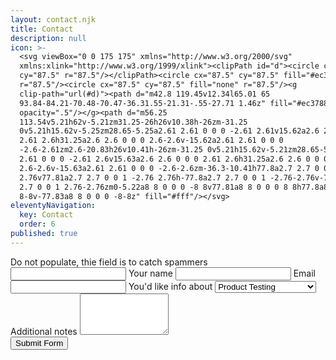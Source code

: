 ```yaml
---
layout: contact.njk
title: Contact
description: null
icon: >-
  <svg viewBox="0 0 175 175" xmlns="http://www.w3.org/2000/svg"
  xmlns:xlink="http://www.w3.org/1999/xlink"><clipPath id="d"><circle cx="87.5"
  cy="87.5" r="87.5"/></clipPath><circle cx="87.5" cy="87.5" fill="#ec3788"
  r="87.5"/><circle cx="87.5" cy="87.5" fill="none" r="87.5"/><g
  clip-path="url(#d)"><path d="m42.8 119.45v12.34l65.01 65
  93.84-84.21-70.48-70.47-36.31.55-21.31-.55-27.71 1.46z" fill="#ec3788"
  opacity=".5"/></g><path d="m56.25
  113.54v5.21h62v-5.21zm31.25-26h26v10.38h-26zm-31.25
  0v5.21h15.62v-5.25zm28.65-5.25a2.61 2.61 0 0 0 -2.61 2.61v15.62a2.6 2.6 0 0 0
  2.61 2.6h31.25a2.6 2.6 0 0 0 2.6-2.6v-15.62a2.61 2.61 0 0 0
  -2.6-2.61zm2.6-20.83h26v10.41h-26zm-31.25 0v5.21h15.62v-5.21zm28.65-5.21a2.61
  2.61 0 0 0 -2.61 2.6v15.63a2.6 2.6 0 0 0 2.61 2.6h31.25a2.6 2.6 0 0 0
  2.6-2.6v-15.63a2.61 2.61 0 0 0 -2.6-2.6zm-36.3-10.41h77.8a2.7 2.7 0 0 1 2.76
  2.76v77.81a2.7 2.7 0 0 1 -2.76 2.76h-77.8a2.7 2.7 0 0 1 -2.76-2.76v-77.81a2.7
  2.7 0 0 1 2.76-2.76zm0-5.22a8 8 0 0 0 -8 8v77.81a8 8 0 0 0 8 8h77.8a8 8 0 0 0
  8-8v-77.83a8 8 0 0 0 -8-8z" fill="#fff"/></svg>
eleventyNavigation:
  key: Contact
  order: 6
published: true
---
```


<form id="contact" class="contact-form" action="https://formsubmit.co/mattallen17@gmail.com" method="POST">
  <input type="hidden" name="_next" value="http://accessible-systems.com/">
  <input type="hidden" name="_subject" value="New Submission">
  <input type="hidden" name="_captcha" value="false">
  <input type="hidden" name="_template" value="box">
  <label for="honey" class="honey">Do not populate, thie field is to catch spammers</label>
  <input type="text" id="honey" name="_honey" class="honey">
  <label for="name">Your name</label>
  <input type="text" id="name" name="Name" />
  <label for="email">Email</label>
  <input type="email" id="email" name="Email" />
  <label for="about">You'd like info about</label>
  <select id="about" name="About">
    <option value="Product Testing">Product Testing</option>
    <option value="Accessibility Consulting">Accessibility Consulting</option>
    <option value="Accessibility Training">Accessibility Training</option>
    <option value="Other">Other</option>
  </select>
  <label for="notes">Additional notes</label>
  <textarea id="notes" cols="15" rows="4" name="Additional Notes"></textarea>
  <div>
    <input type="submit" class="btn" value="Submit Form" />
  </div>
</form>
